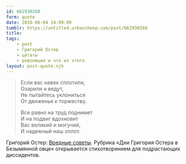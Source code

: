 ```yaml
---
id: 662930260
form: quote
date: 2010-06-04 14:09:00
tumblr: https://untitled.urbansheep.com/post/662930260
title:
tags:
    - post
    - Григорий Остер
    - цитаты
    - революция и что из этого
layout: post-quote.njk
---
```


<blockquote>
<p>Если вас навек сплотили,<br/>
Озарили и ведут,<br/>
Не пытайтесь уклониться<br/>
От движенья к торжеству.</p>

<p>Все равно на труд поднимет<br/>
И на подвиг вдохновит<br/>
Вас великий и могучий,<br/>
И надежный наш оплот.</p>
</blockquote>

Григорий Остер: <a href="http://lib.ru/ANEKDOTY/osterwred.txt">Вредные советы</a>. Рубрика «Дни Григория Остера в Безымянной овце» открывается стихотворением для подрастающих диссидентов.
